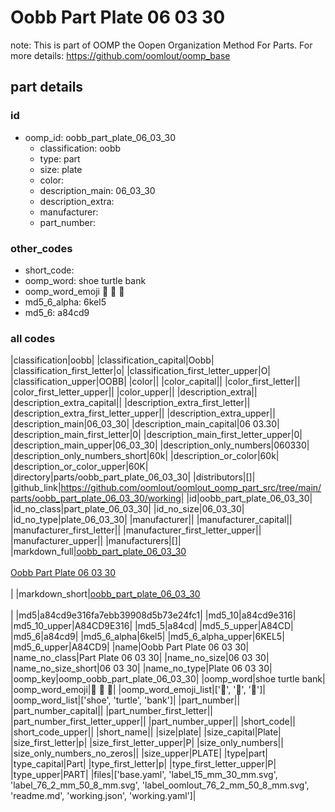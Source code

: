# Oobb Part Plate 06 03 30  

note: This is part of OOMP the Oopen Organization Method For Parts. For more details: https://github.com/oomlout/oomp_base

##  part details





### id
* oomp_id: oobb_part_plate_06_03_30
  * classification: oobb
  * type: part
  * size: plate
  * color: 
  * description_main: 06_03_30
  * description_extra: 
  * manufacturer: 
  * part_number: 

### other_codes
* short_code: 
* oomp_word: shoe turtle bank
* oomp_word_emoji :shoe: :turtle: :bank:
* md5_6_alpha: 6kel5
* md5_6: a84cd9

### all codes 
|classification|oobb|
|classification_capital|Oobb|
|classification_first_letter|o|
|classification_first_letter_upper|O|
|classification_upper|OOBB|
|color||
|color_capital||
|color_first_letter||
|color_first_letter_upper||
|color_upper||
|description_extra||
|description_extra_capital||
|description_extra_first_letter||
|description_extra_first_letter_upper||
|description_extra_upper||
|description_main|06_03_30|
|description_main_capital|06 03.30|
|description_main_first_letter|0|
|description_main_first_letter_upper|0|
|description_main_upper|06_03_30|
|description_only_numbers|060330|
|description_only_numbers_short|60k|
|description_or_color|60k|
|description_or_color_upper|60K|
|directory|parts/oobb_part_plate_06_03_30|
|distributors|[]|
|github_link|https://github.com/oomlout/oomlout_oomp_part_src/tree/main/parts/oobb_part_plate_06_03_30/working|
|id|oobb_part_plate_06_03_30|
|id_no_class|part_plate_06_03_30|
|id_no_size|06_03_30|
|id_no_type|plate_06_03_30|
|manufacturer||
|manufacturer_capital||
|manufacturer_first_letter||
|manufacturer_first_letter_upper||
|manufacturer_upper||
|manufacturers|[]|
|markdown_full|[oobb_part_plate_06_03_30](https://github.com/oomlout/oomlout_oomp_part_src/tree/main/parts/oobb_part_plate_06_03_30/working)<br>[](https://github.com/oomlout/oomlout_oomp_part_src/tree/main/parts/oobb_part_plate_06_03_30/working)<br>[Oobb Part Plate 06 03 30](https://github.com/oomlout/oomlout_oomp_part_src/tree/main/parts/oobb_part_plate_06_03_30/working)<br><br>|
|markdown_short|[oobb_part_plate_06_03_30](https://github.com/oomlout/oomlout_oomp_part_src/tree/main/parts/oobb_part_plate_06_03_30/working)<br><br>|
|md5|a84cd9e316fa7ebb39908d5b73e24fc1|
|md5_10|a84cd9e316|
|md5_10_upper|A84CD9E316|
|md5_5|a84cd|
|md5_5_upper|A84CD|
|md5_6|a84cd9|
|md5_6_alpha|6kel5|
|md5_6_alpha_upper|6KEL5|
|md5_6_upper|A84CD9|
|name|Oobb Part Plate 06 03 30|
|name_no_class|Part Plate 06 03 30|
|name_no_size|06 03 30|
|name_no_size_short|06 03 30|
|name_no_type|Plate 06 03 30|
|oomp_key|oomp_oobb_part_plate_06_03_30|
|oomp_word|shoe turtle bank|
|oomp_word_emoji|:shoe: :turtle: :bank:|
|oomp_word_emoji_list|[':shoe:', ':turtle:', ':bank:']|
|oomp_word_list|['shoe', 'turtle', 'bank']|
|part_number||
|part_number_capital||
|part_number_first_letter||
|part_number_first_letter_upper||
|part_number_upper||
|short_code||
|short_code_upper||
|short_name||
|size|plate|
|size_capital|Plate|
|size_first_letter|p|
|size_first_letter_upper|P|
|size_only_numbers||
|size_only_numbers_no_zeros||
|size_upper|PLATE|
|type|part|
|type_capital|Part|
|type_first_letter|p|
|type_first_letter_upper|P|
|type_upper|PART|
|files|['base.yaml', 'label_15_mm_30_mm.svg', 'label_76_2_mm_50_8_mm.svg', 'label_oomlout_76_2_mm_50_8_mm.svg', 'readme.md', 'working.json', 'working.yaml']|
